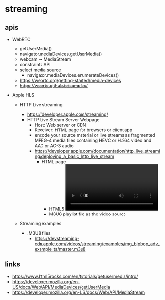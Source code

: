 # streaming

## apis

- WebRTC
  - getUserMedia()
  - navigator.mediaDevices.getUserMedia()
  - webcam -> MediaStream
  - constraints API
  - select media source
    - navigator.mediaDevices.enumerateDevices()
  - https://webrtc.org/getting-started/media-devices
  - https://webrtc.github.io/samples/


- Apple HLS
  - HTTP Live streaming
    - https://developer.apple.com/streaming/
    - HTTP Live Stream Server Webpage
      - Host: Web server or CDN
      - Receiver: HTML page for browsers or client app
      - encode your source material or live streams as fragmented MPEG-4 media files containing HEVC or H.264 video and AAC or AC-3 audio
      - https://developer.apple.com/documentation/http_live_streaming/deploying_a_basic_http_live_stream
        - HTML page
          - HTML5 <video> tag
          - M3U8 playlist file as the video source



  - Streaming examples
    - .M3U8 files
      - https://devstreaming-cdn.apple.com/videos/streaming/examples/img_bipbop_adv_example_ts/master.m3u8



## links

- https://www.html5rocks.com/en/tutorials/getusermedia/intro/
- https://developer.mozilla.org/en-US/docs/Web/API/MediaDevices/getUserMedia
- https://developer.mozilla.org/en-US/docs/Web/API/MediaStream
